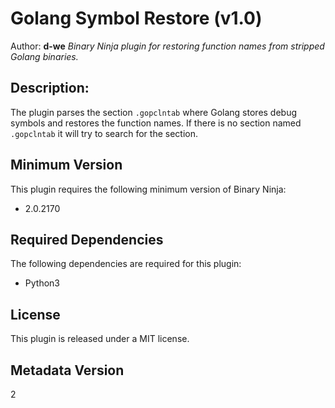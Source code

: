 # Golang Symbol Restore (v1.0)
Author: **d-we**
_Binary Ninja plugin for restoring function names from stripped Golang binaries._
## Description:
The plugin parses the section `.gopclntab` where Golang stores debug symbols and restores 
the function names. If there is no section named `.gopclntab` it will try to search for the section.

## Minimum Version

This plugin requires the following minimum version of Binary Ninja:

 *  2.0.2170


## Required Dependencies

The following dependencies are required for this plugin:

 * Python3


## License

This plugin is released under a MIT license.
## Metadata Version

2
